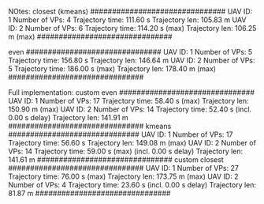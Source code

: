 NOtes:
closest (kmeans)
###############################
UAV ID: 1
   Number of VPs:   4
   Trajectory time: 111.60 s
   Trajectory len:  105.83 m
UAV ID: 2
   Number of VPs:   6
   Trajectory time: 114.20 s (max)
   Trajectory len:  106.25 m (max)
###############################

even
###############################
UAV ID: 1
   Number of VPs:   5
   Trajectory time: 156.80 s
   Trajectory len:  146.64 m
UAV ID: 2
   Number of VPs:   5
   Trajectory time: 186.00 s (max)
   Trajectory len:  178.40 m (max)
###############################

Full implementation:
custom even
###############################
UAV ID: 1
   Number of VPs:   17
   Trajectory time: 58.40 s (max)
   Trajectory len:  150.90 m (max)
UAV ID: 2
   Number of VPs:   14
   Trajectory time: 52.40 s (incl. 0.00 s delay)
   Trajectory len:  141.91 m
###############################
kmeans
##############################
UAV ID: 1
   Number of VPs:   17
   Trajectory time: 56.60 s
   Trajectory len:  149.08 m (max)
UAV ID: 2
   Number of VPs:   14
   Trajectory time: 59.00 s (max) (incl. 0.00 s delay)
   Trajectory len:  141.61 m
###############################
custom closest
###############################
UAV ID: 1
   Number of VPs:   27
   Trajectory time: 76.00 s (max)
   Trajectory len:  173.75 m (max)
UAV ID: 2
   Number of VPs:   4
   Trajectory time: 23.60 s (incl. 0.00 s delay)
   Trajectory len:  81.87 m
###############################
